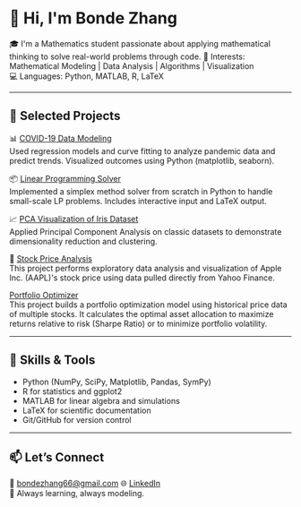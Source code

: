 # 👋 Hi, I'm Bonde Zhang

🎓 I'm a Mathematics student passionate about applying mathematical thinking to solve real-world problems through code. 🧠 Interests: Mathematical Modeling | Data Analysis | Algorithms | Visualization  
💻 Languages: Python, MATLAB, R, LaTeX

---

## 🚀 Selected Projects

📊 [COVID-19 Data Modeling](https://github.com/Bon666/covid19-data-modeling.git)  
Used regression models and curve fitting to analyze pandemic data and predict trends. Visualized outcomes using Python (matplotlib, seaborn).

📦 [Linear Programming Solver](https://github.com/Bon666/linear-programming-solver.git)  
Implemented a simplex method solver from scratch in Python to handle small-scale LP problems. Includes interactive input and LaTeX output.

📈 [PCA Visualization of Iris Dataset](https://github.com/Bon666/pca-iris-visualization.git)  
Applied Principal Component Analysis on classic datasets to demonstrate dimensionality reduction and clustering.

🧮 [Stock Price Analysis](https://github.com/Bon666/stock-price-analysis.git)  
This project performs exploratory data analysis and visualization of Apple Inc. (AAPL)'s stock price using data pulled directly from Yahoo Finance.

[Portfolio Optimizer](https://github.com/Bon666/pca-iris-visualization.git)  
This project builds a portfolio optimization model using historical price data of multiple stocks. It calculates the optimal asset allocation to maximize returns relative to risk (Sharpe Ratio) or to minimize portfolio volatility.

---

## 📌 Skills & Tools

- Python (NumPy, SciPy, Matplotlib, Pandas, SymPy)  
- R for statistics and ggplot2  
- MATLAB for linear algebra and simulations  
- LaTeX for scientific documentation  
- Git/GitHub for version control

---

## 📫 Let’s Connect

📧 bondezhang66@gmail.com
🌐 [LinkedIn](linkedin.com/in/bonde-zhang-2a15b9321)  
🌱 Always learning, always modeling.
